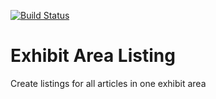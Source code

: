 [![Build Status](https://travis-ci.org/Einrichtungshaus-Ostermann/OstExhibitAreaListing.svg?branch=master)](https://travis-ci.org/Einrichtungshaus-Ostermann/OstExhibitAreaListing)
# Exhibit Area Listing
Create listings for all articles in one exhibit area